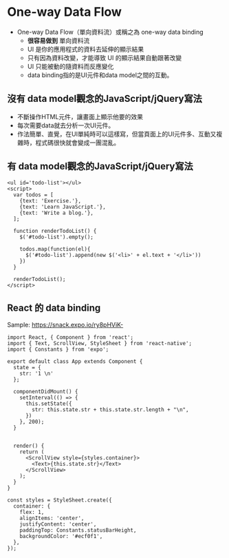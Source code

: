 # One-way Data Flow
- One-way Data Flow（單向資料流）或稱之為 one-way data binding
  - **很容易做到** 單向資料流
  - UI 是你的應用程式的資料去延伸的顯示結果
  - 只有因為資料改變，才能導致 UI 的顯示結果自動跟著改變
  - UI 只能被動的隨資料而反應變化
  - data binding指的是UI元件和data model之間的互動。
  
## 沒有 data model觀念的JavaScript/jQuery寫法
  - 不斷操作HTML元件，讓畫面上顯示他要的效果
  - 每次需要data就去分析一次UI元件。
  - 作法簡單、直覺，在UI單純時可以這樣寫，但當頁面上的UI元件多、互動又複雜時，程式碼很快就會變成一團混亂。

## 有 data model觀念的JavaScript/jQuery寫法

```
<ul id='todo-list'></ul> 
<script> 
  var todos = [ 
    {text: 'Exercise.'}, 
    {text: 'Learn JavaScript.'}, 
    {text: 'Write a blog.'}, 
  ]; 

  function renderTodoList() { 
    $('#todo-list').empty(); 

    todos.map(function(el){ 
      $('#todo-list').append(new $('<li>' + el.text + '</li>')) 
    }) 
  } 

  renderTodoList(); 
</script>
```

## React 的 data binding

Sample: https://snack.expo.io/ry8pHViK-

```
import React, { Component } from 'react';
import { Text, ScrollView, StyleSheet } from 'react-native';
import { Constants } from 'expo';

export default class App extends Component {
  state = {
    str: '1 \n'
  };
  
  componentDidMount() {
    setInterval(() => {
      this.setState({
        str: this.state.str + this.state.str.length + "\n",
      })
    }, 200);
  }


  render() {
    return (
      <ScrollView style={styles.container}>
        <Text>{this.state.str}</Text>
      </ScrollView>
    );
  }
}

const styles = StyleSheet.create({
  container: {
    flex: 1,
    alignItems: 'center',
    justifyContent: 'center',
    paddingTop: Constants.statusBarHeight,
    backgroundColor: '#ecf0f1',
  },
});

```
